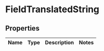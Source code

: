 
# FieldTranslatedString

## Properties
Name | Type | Description | Notes
------------ | ------------- | ------------- | -------------




